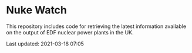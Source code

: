 # Nuke Watch

This repository includes code for retrieving the latest information available on the output of EDF nuclear power plants in the UK.

Last updated: 2021-03-18 07:05